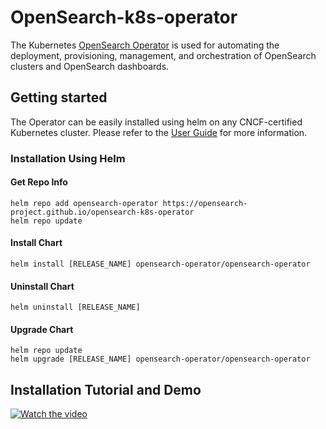 # OpenSearch-k8s-operator

The Kubernetes [OpenSearch Operator](https://github.com/opensearch-project/opensearch-k8s-operator) is used for automating the deployment, provisioning, management, and orchestration of OpenSearch clusters and OpenSearch dashboards.

## Getting started

The Operator can be easily installed using helm on any CNCF-certified Kubernetes cluster. Please refer to the [User Guide](https://github.com/opensearch-project/opensearch-k8s-operator/blob/main/docs/userguide/main.md) for more information.

### Installation Using Helm

#### Get Repo Info
```
helm repo add opensearch-operator https://opensearch-project.github.io/opensearch-k8s-operator
helm repo update
```
#### Install Chart
```
helm install [RELEASE_NAME] opensearch-operator/opensearch-operator
```
#### Uninstall Chart
```
helm uninstall [RELEASE_NAME]
```
#### Upgrade Chart
```
helm repo update
helm upgrade [RELEASE_NAME] opensearch-operator/opensearch-operator
```

## Installation Tutorial and Demo

[![Watch the video](https://opster.com/wp-content/uploads/2022/05/Operator-Installation-Tutorial.png)](https://player.vimeo.com/video/708641527)

